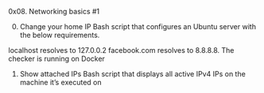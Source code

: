 0x08. Networking basics #1

0. Change your home IP
Bash script that configures an Ubuntu server with the below requirements.

localhost resolves to 127.0.0.2
facebook.com resolves to 8.8.8.8.
The checker is running on Docker

1. Show attached IPs
Bash script that displays all active IPv4 IPs on the machine it’s executed on
